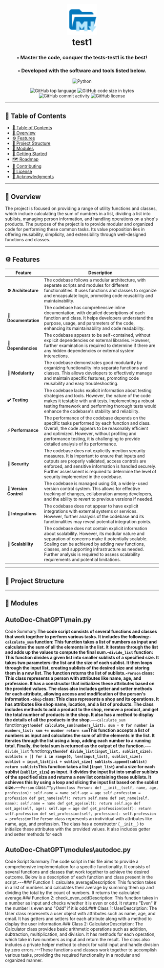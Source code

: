 
<div align="center">
<h1 align="center">
<img src="https://raw.githubusercontent.com/PKief/vscode-material-icon-theme/ec559a9f6bfd399b82bb44393651661b08aaf7ba/icons/folder-markdown-open.svg" width="100" />
<br>test1
</h1>
<h3>◦ Master the code, conquer the tests-test1 is the best!</h3>
<h3>◦ Developed with the software and tools listed below.</h3>

<p align="center">
<img src="https://img.shields.io/badge/Python-3776AB.svg?style&logo=Python&logoColor=white" alt="Python" />
</p>
<img src="https://img.shields.io/github/languages/top/turium23/test1?style&color=5D6D7E" alt="GitHub top language" />
<img src="https://img.shields.io/github/languages/code-size/turium23/test1?style&color=5D6D7E" alt="GitHub code size in bytes" />
<img src="https://img.shields.io/github/commit-activity/m/turium23/test1?style&color=5D6D7E" alt="GitHub commit activity" />
<img src="https://img.shields.io/github/license/turium23/test1?style&color=5D6D7E" alt="GitHub license" />
</div>

---

## 📒 Table of Contents
- [📒 Table of Contents](#-table-of-contents)
- [📍 Overview](#-overview)
- [⚙️ Features](#-features)
- [📂 Project Structure](#project-structure)
- [🧩 Modules](#modules)
- [🚀 Getting Started](#-getting-started)
- [🗺 Roadmap](#-roadmap)
- [🤝 Contributing](#-contributing)
- [📄 License](#-license)
- [👏 Acknowledgments](#-acknowledgments)

---


## 📍 Overview

The project is focused on providing a range of utility functions and classes, which include calculating the sum of numbers in a list, dividing a list into sublists, managing person information, and handling operations on a shop's products. The purpose of the project is to provide modular and organized code for performing these common tasks. Its value proposition lies in offering reusability, simplicity, and extensibility through well-designed functions and classes.

---

## ⚙️ Features

| Feature                | Description                           |
| ---------------------- | ------------------------------------- |
| **⚙️ Architecture**     | The codebase follows a modular architecture, with separate scripts and modules for different functionalities. It uses functions and classes to organize and encapsulate logic, promoting code reusability and maintainability.    |
| **📖 Documentation**   | The codebase has comprehensive inline documentation, with detailed descriptions of each function and class. It helps developers understand the purpose, usage, and parameters of the code, enhancing its maintainability and code readability.   |
| **🔗 Dependencies**    | The codebase appears to be self-contained, without explicit dependencies on external libraries. However, further examination is required to determine if there are any hidden dependencies or external system interactions.   |
| **🧩 Modularity**      | The codebase demonstrates good modularity by organizing functionality into separate functions and classes. This allows developers to effectively manage and maintain specific features, promoting code reusability and easy troubleshooting.   |
| **✔️ Testing**          | The codebase lacks explicit information about testing strategies and tools. However, the nature of the code makes it testable with unit tests. Implementing a robust testing framework and performing thorough tests would enhance the codebase's stability and reliability.   |
| **⚡️ Performance**      | The performance of the codebase depends on the specific tasks performed by each function and class. Overall, the code appears to be reasonably efficient and optimized. However, without profiling and performance testing, it is challenging to provide detailed analysis of its performance.   |
| **🔐 Security**        | The codebase does not explicitly mention security measures. It is important to ensure that inputs and outputs are properly validated, access controls are enforced, and sensitive information is handled securely. Further assessment is required to determine the level of security implemented in the codebase.   |
| **🔀 Version Control** | The codebase is managed using Git, a widely-used version control system. This allows for effective tracking of changes, collaboration among developers, and the ability to revert to previous versions if needed.   |
| **🔌 Integrations**    | The codebase does not appear to have explicit integrations with external systems or services. However, further analysis of the codebase and its functionalities may reveal potential integration points.   |
| **📶 Scalability**     | The codebase does not contain explicit information about scalability. However, its modular nature and separation of concerns make it potentially scalable. Scaling can be achieved by adding new functions, classes, and supporting infrastructure as needed. Further analysis is required to assess scalability requirements and potential limitations.   |

---


## 📂 Project Structure




---

## 🧩 Modules

## AutoDoc-ChatGPT\main.py

Code Summary:**The code script consists of several functions and classes that work together to perform various tasks. It includes the following:-`calculate_sum` function: This function takes a list of numbers as input and calculates the sum of all the elements in the list. It iterates through the list and adds up the values to compute the final sum.-`divide_list` function: This function divides a given list into smaller sublists of a specified size. It takes two parameters-the list and the size of each sublist. It then loops through the input list, creating sublists of the desired size and storing them in a new list. The function returns the list of sublists.-`Person` class: This class represents a person with attributes like name, age, and profession. It has a constructor that initializes these attributes based on the provided values. The class also includes getter and setter methods for each attribute, allowing access and modification of the person's information.-`Shop` class: This class represents a shop and its operations. It has attributes like shop name, location, and a list of products. The class includes methods to add a product to the shop, remove a product, and get the total number of products in the shop. It also has a method to display the details of all the products in the shop.---**`calculate_sum` function:**```pythondef calculate_sum(numbers_list): sum = 0 for number in numbers_list: sum += number return sum```This function accepts a list of numbers as input and calculates the sum of all the elements in the list. It iterates through the list using a loop, adding each number to a running total. Finally, the total sum is returned as the output of the function.---**`divide_list` function:**```pythondef divide_list(input_list, sublist_size): sublists = [] for i in range(0, len(input_list), sublist_size): sublist = input_list[i:i + sublist_size] sublists.append(sublist) return sublists```This function takes a list (`input_list`) and a size for each sublist (`sublist_size`) as input. It divides the input list into smaller sublists of the specified size and returns a new list containing these sublists. It achieves this by using a loop and slicing the input list based on the sublist size.---**`Person` class:**```pythonclass Person: def __init__(self, name, age, profession): self.name = name self.age = age self.profession = profession def get_name(self): return self.name def set_name(self, name): self.name = name def get_age(self): return self.age def set_age(self, age): self.age = age def get_profession(self): return self.profession def set_profession(self, profession): self.profession = profession```The `Person` class represents an individual with attributes like name, age, and profession. The class has a constructor (`__init__`) to initialize these attributes with the provided values. It also includes getter and setter methods for each
## AutoDoc-ChatGPT\modules\autodoc.py

Code Script Summary:The code script in this file aims to provide a comprehensive implementation for a specific functionality. It consists of several functions and classes that work together to achieve the desired outcome. Below is a description of each function and class present in the script.---### Function 1: calculate_averageDescription: This function takes in a list of numbers and calculates their average by summing them up and dividing the total by the count of numbers. It returns the calculated average.### Function 2: check_even_oddDescription: This function takes in a number as input and checks whether it is even or odd. It returns "Even" if the number is even and "Odd" if it is odd.### Class 1: UserDescription: The User class represents a user object with attributes such as name, age, and email. It has getters and setters for each attribute along with a method to display the user information.### Class 2: CalculatorDescription: The Calculator class provides basic arithmetic operations such as addition, subtraction, multiplication, and division. It has methods for each operation, which take in two numbers as input and return the result. The class also includes a private helper method to check for valid input and handle division by zero errors.---These functions and classes work together to accomplish various tasks, providing the required functionality in a modular and organized manner.